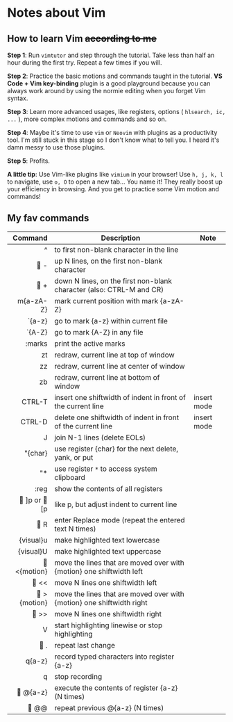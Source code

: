 # Notes about Vim

## How to learn Vim ~~according to me~~

**Step 1**: Run `vimtutor` and step through the tutorial. Take less than half an hour during the first try. Repeat a few times if you will.

**Step 2**: Practice the basic motions and commands taught in the tutorial. **VS Code + Vim key-binding** plugin is a good playground because you can always work around by using the normie editing when you forget Vim syntax.

**Step 3**: Learn more advanced usages, like registers, options ( `hlsearch, ic, ...` ), more complex motions and commands and so on.

**Step 4**: Maybe it's time to use `vim` or `Neovim` with plugins as a productivity tool. I'm still stuck in this stage so I don't know what to tell you. I heard it's damn messy to use those plugins.

**Step 5**: Profits.

**A little tip**: Use Vim-like plugins like `vimium` in your browser! Use `h, j, k, l` to navigate, use `o, O` to open a new tab... You name it! They really boost up your efficiency in browsing. And you get to practice some Vim motion and commands!

## My fav commands

|      Command | Description                                                  | Note        |
| -----------: | ------------------------------------------------------------ | ----------- |
|            ^ | to first non-blank character in the line                     |             |
|          🔢 - | up N lines, on the first non-blank character                 |             |
|          🔢 + | down N lines, on the first non-blank character (also: CTRL-M and CR) |             |
|    m{a-zA-Z} | mark current position with mark {a-zA-Z}                     |             |
|       `{a-z} | go to mark {a-z} within current file                         |             |
|       `{A-Z} | go to mark {A-Z} in any file                                 |             |
|       :marks | print the active marks                                       |             |
|           zt | redraw, current line at top of window                        |             |
|           zz | redraw, current line at center of window                     |             |
|           zb | redraw, current line at bottom of window                     |             |
|       CTRL-T | insert one shiftwidth of indent in front of the current line | insert mode |
|       CTRL-D | delete one shiftwidth of indent in front of the current line | insert mode |
|            J | join N-1 lines (delete EOLs)                                 |             |
|      "{char} | use register {char} for the next delete, yank, or put        |             |
|           "* | use register `*` to access system clipboard                  |             |
|         :reg | show the contents of all registers                           |             |
| 🔢 ]p or 🔢 [p | like p, but adjust indent to current line                    |             |
|          🔢 R | enter Replace mode (repeat the entered text N times)         |             |
|    {visual}u | make highlighted text lowercase                              |             |
|    {visual}U | make highlighted text uppercase                              |             |
|  🔢 <{motion} | move the lines that are moved over with {motion} one shiftwidth left |             |
|         🔢 << | move N lines one shiftwidth left                             |             |
|  🔢 >{motion} | move the lines that are moved over with {motion} one shiftwidth right |             |
|         🔢 >> | move N lines one shiftwidth right                            |             |
|            V | start highlighting linewise or stop highlighting             |             |
|          🔢 . | repeat last change                                           |             |
|       q{a-z} | record typed characters into register {a-z}                  |             |
|            q | stop recording                                               |             |
|     🔢 @{a-z} | execute the contents of register {a-z} (N times)             |             |
|         🔢 @@ | repeat previous @{a-z} (N times)                             |             |

